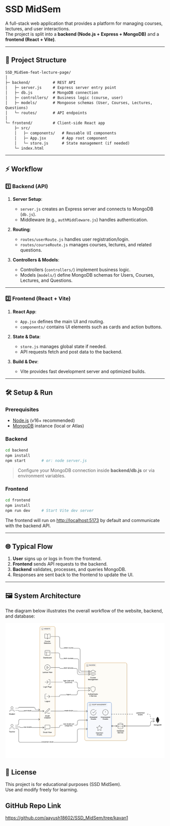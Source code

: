 # SSD MidSem

A full-stack web application that provides a platform for managing courses, lectures, and user interactions.  
The project is split into a **backend (Node.js + Express + MongoDB)** and a **frontend (React + Vite)**.

---

## 📂 Project Structure

```
SSD_MidSem-feat-lecture-page/
│
├─ backend/          # REST API
│   ├─ server.js     # Express server entry point
│   ├─ db.js         # MongoDB connection
│   ├─ controllers/  # Business logic (course, user)
│   ├─ models/       # Mongoose schemas (User, Courses, Lectures, Questions)
│   └─ routes/       # API endpoints
│
└─ frontend/         # Client-side React app
    ├─ src/
    │   ├─ components/   # Reusable UI components
    │   ├─ App.jsx       # App root component
    │   └─ store.js      # State management (if needed)
    └─ index.html
```

---

## ⚡ Workflow

### 1️⃣ Backend (API)

1. **Server Setup**:

   - `server.js` creates an Express server and connects to MongoDB (`db.js`).
   - Middleware (e.g., `authMiddleware.js`) handles authentication.

2. **Routing**:

   - `routes/userRoute.js` handles user registration/login.
   - `routes/courseRoute.js` manages courses, lectures, and related questions.

3. **Controllers & Models**:
   - Controllers (`controllers/`) implement business logic.
   - Models (`models/`) define MongoDB schemas for Users, Courses, Lectures, and Questions.

---

### 2️⃣ Frontend (React + Vite)

1. **React App**:

   - `App.jsx` defines the main UI and routing.
   - `components/` contains UI elements such as cards and action buttons.

2. **State & Data**:

   - `store.js` manages global state if needed.
   - API requests fetch and post data to the backend.

3. **Build & Dev**:
   - Vite provides fast development server and optimized builds.

---

## 🛠️ Setup & Run

### Prerequisites

- [Node.js](https://nodejs.org/) (v16+ recommended)
- [MongoDB](https://www.mongodb.com/) instance (local or Atlas)

### Backend

```bash
cd backend
npm install
npm start       # or: node server.js
```

> Configure your MongoDB connection inside **backend/db.js** or via environment variables.

### Frontend

```bash
cd frontend
npm install
npm run dev     # Start Vite dev server
```

The frontend will run on [http://localhost:5173](http://localhost:5173) by default and communicate with the backend API.

---

## 🌐 Typical Flow

1. **User** signs up or logs in from the frontend.
2. **Frontend** sends API requests to the backend.
3. **Backend** validates, processes, and queries MongoDB.
4. Responses are sent back to the frontend to update the UI.

---

## 🖼️ System Architecture

The diagram below illustrates the overall workflow of the website, backend, and database:

![System Architecture](./assests/architecture.png)

## 📜 License

This project is for educational purposes (SSD MidSem).  
Use and modify freely for learning.

## GitHub Repo Link

https://github.com/aayush18602/SSD_MidSem/tree/kavan1

